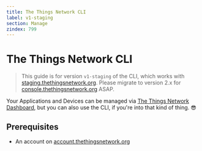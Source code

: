 ```yaml
---
title: The Things Network CLI
label: v1-staging
section: Manage
zindex: 799
---
```


# The Things Network CLI

> This guide is for version `v1-staging` of the CLI, which works with [staging.thethingsnetwork.org](staging.thethingsnetwork.org). Please migrate to version 2.x for [console.thethingsnetwork.org](console.thethingsnetwork.org) ASAP.

Your Applications and Devices can be managed via [The Things Network Dashboard](../console-v1/index.md), but you can also use the CLI, if you're into that kind of thing. 😎

## Prerequisites

* An account on [account.thethingsnetwork.org](https://account.thethingsnetwork.org)
